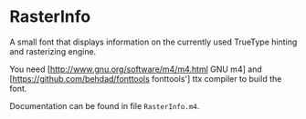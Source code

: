 # RasterInfo

A small font that displays information on the currently used TrueType
hinting and rasterizing engine.

You need [http://www.gnu.org/software/m4/m4.html GNU m4] and
[https://github.com/behdad/fonttools fonttools'] ttx compiler to build the
font.

Documentation can be found in file `RasterInfo.m4`.
